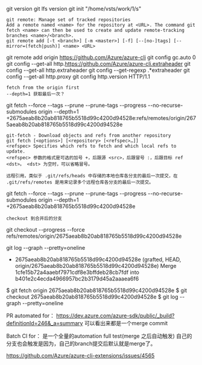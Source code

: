 git version
git lfs version
git init "/home/vsts/work/1/s"
```
git remote: Manage set of tracked repositories
Add a remote named <name> for the repository at <URL>. The command git fetch <name> can then be used to create and update remote-tracking branches <name>/<branch>.
git remote add [-t <branch>] [-m <master>] [-f] [--[no-]tags] [--mirror=(fetch|push)] <name> <URL>
```
git remote add origin https://github.com/Azure/azure-cli
git config gc.auto 0
git config --get-all http.https://github.com/Azure/azure-cli.extraheader
git config --get-all http.extraheader
git config --get-regexp .*extraheader
git config --get-all http.proxy
git config http.version HTTP/1.1
```
fetch from the origin first
--depth=1 获取最后一次？
```
git fetch --force --tags --prune --prune-tags --progress --no-recurse-submodules origin --depth=1 +2675aeab8b20ab818765b5518d99c4200d94528e:refs/remotes/origin/2675aeab8b20ab818765b5518d99c4200d94528e
```
git-fetch - Download objects and refs from another repository
git fetch [<options>] [<repository> [<refspec>…]]
<refspec> Specifies which refs to fetch and which local refs to update.
<refspec> 参数的格式是可选的加号 +，后跟源 <src>，后跟冒号 :，后跟目标 ref <dst>。 <dst> 为空时，可以省略冒号。

远程引用，类似于 .git/refs/heads 中存储的本地仓库各分支的最后一次提交，在 .git/refs/remotes 是用来记录多个远程仓库各分支的最后一次提交。
```
git fetch --force --tags --prune --prune-tags --progress --no-recurse-submodules origin --depth=1 +2675aeab8b20ab818765b5518d99c4200d94528e
```
checkout 到合并后的分支
```
git checkout --progress --force refs/remotes/origin/2675aeab8b20ab818765b5518d99c4200d94528e

git log --graph --pretty=oneline
* 2675aeab8b20ab818765b5518d99c4200d94528e (grafted, HEAD, origin/2675aeab8b20ab818765b5518d99c4200d94528e) Merge 1cfe15b72a4aaebf7971cdf8e3bffdeb28cb7fdf into b401e2c4ecda4966957bc2b3179d45a2aaaea6f6

$ git fetch origin 2675aeab8b20ab818765b5518d99c4200d94528e
$ git checkout 2675aeab8b20ab818765b5518d99c4200d94528e
$ git log --graph --pretty=oneline

PR automated for：
https://dev.azure.com/azure-sdk/public/_build?definitionId=246&_a=summary
可以看出来都是一个merge commit

Batch CI for：
是一个全量的automation full test(merge 之后自动触发)
自己的分支也会触发是因为，自己的branch提交后默认就是merge了。

https://github.com/Azure/azure-cli-extensions/issues/4565
